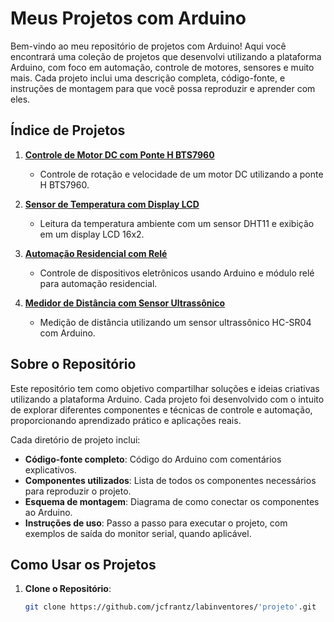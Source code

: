 # Meus Projetos com Arduino

Bem-vindo ao meu repositório de projetos com Arduino! Aqui você encontrará uma coleção de projetos que desenvolvi utilizando a plataforma Arduino, com foco em automação, controle de motores, sensores e muito mais. Cada projeto inclui uma descrição completa, código-fonte, e instruções de montagem para que você possa reproduzir e aprender com eles.

## Índice de Projetos

1. **[Controle de Motor DC com Ponte H BTS7960](./controle-motor-dc/README.md)**
   - Controle de rotação e velocidade de um motor DC utilizando a ponte H BTS7960.
   
2. **[Sensor de Temperatura com Display LCD](./sensor-temperatura-lcd/README.md)**
   - Leitura da temperatura ambiente com um sensor DHT11 e exibição em um display LCD 16x2.
   
3. **[Automação Residencial com Relé](./automacao-residencial/README.md)**
   - Controle de dispositivos eletrônicos usando Arduino e módulo relé para automação residencial.
   
4. **[Medidor de Distância com Sensor Ultrassônico](./medidor-distancia/README.md)**
   - Medição de distância utilizando um sensor ultrassônico HC-SR04 com Arduino.

## Sobre o Repositório

Este repositório tem como objetivo compartilhar soluções e ideias criativas utilizando a plataforma Arduino. Cada projeto foi desenvolvido com o intuito de explorar diferentes componentes e técnicas de controle e automação, proporcionando aprendizado prático e aplicações reais.

Cada diretório de projeto inclui:

- **Código-fonte completo**: Código do Arduino com comentários explicativos.
- **Componentes utilizados**: Lista de todos os componentes necessários para reproduzir o projeto.
- **Esquema de montagem**: Diagrama de como conectar os componentes ao Arduino.
- **Instruções de uso**: Passo a passo para executar o projeto, com exemplos de saída do monitor serial, quando aplicável.

## Como Usar os Projetos

1. **Clone o Repositório**:
   ```bash
   git clone https://github.com/jcfrantz/labinventores/'projeto'.git
